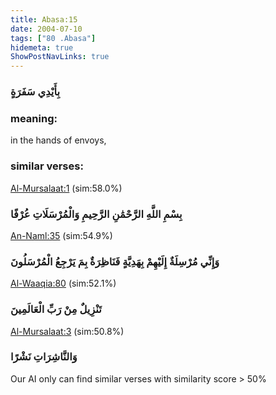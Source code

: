 ```yaml
---
title: Abasa:15
date: 2004-07-10
tags: ["80 .Abasa"]
hidemeta: true 
ShowPostNavLinks: true 
---
```

### بِأَيْدِي سَفَرَةٍ
### meaning: 
in the hands of envoys,
### similar verses: 

[Al-Mursalaat:1](/77/1) (sim:58.0%)

### بِسْمِ اللَّهِ الرَّحْمَٰنِ الرَّحِيمِ وَالْمُرْسَلَاتِ عُرْفًا

[An-Naml:35](/27/35) (sim:54.9%)

### وَإِنِّي مُرْسِلَةٌ إِلَيْهِمْ بِهَدِيَّةٍ فَنَاظِرَةٌ بِمَ يَرْجِعُ الْمُرْسَلُونَ

[Al-Waaqia:80](/56/80) (sim:52.1%)

### تَنْزِيلٌ مِنْ رَبِّ الْعَالَمِينَ

[Al-Mursalaat:3](/77/3) (sim:50.8%)

### وَالنَّاشِرَاتِ نَشْرًا

Our AI only can find similar verses with similarity score > 50% 
